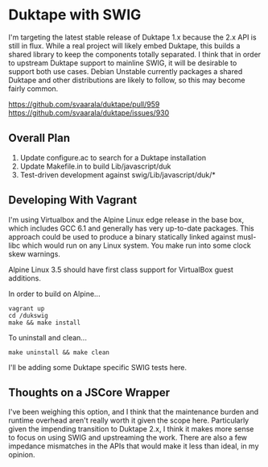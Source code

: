 # Duktape with SWIG

I'm targeting the latest stable release of Duktape 1.x because the 2.x API is 
still in flux. While a real project will likely embed Duktape, this builds a 
shared library to keep the components totally separated. I think that in order 
to upstream Duktape support to mainline SWIG, it will be desirable to support 
both use cases. Debian Unstable currently packages a shared Duktape and other 
distributions are likely to follow, so this may become fairly common.

https://github.com/svaarala/duktape/pull/959
https://github.com/svaarala/duktape/issues/930

## Overall Plan

1. Update configure.ac to search for a Duktape installation
2. Update Makefile.in to build Lib/javascript/duk
3. Test-driven development against swig/Lib/javascript/duk/*

## Developing With Vagrant

I'm using Virtualbox and the Alpine Linux edge release in the base box, which 
includes GCC 6.1 and generally has very up-to-date packages. This approach 
could be used to produce a binary statically linked against musl-libc which 
would run on any Linux system. You make run into some clock skew warnings. 

Alpine Linux 3.5 should have first class support for VirtualBox guest additions.

In order to build on Alpine...

    vagrant up
    cd /dukswig
    make && make install

To uninstall and clean...

    make uninstall && make clean

I'll be adding some Duktape specific SWIG tests here.

## Thoughts on a JSCore Wrapper

I've been weighing this option, and I think that the maintenance burden and 
runtime overhead aren't really worth it given the scope here. Particularly 
given the impending transition to Duktape 2.x, I think it makes more sense to
focus on using SWIG and upstreaming the work. There are also a few impedance 
mismatches in the APIs that would make it less than ideal, in my opinion.